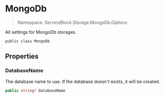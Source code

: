 MongoDb
======
> Namespace: ServiceBlock.Storage.MongoDb.Options

All settings for MongoDb storages.

```
public class MongoDb
```

## Properties

### DatabaseName

The database name to use. If the database doesn't exists, it will be created.

```csharp
public string? DatabaseName
```


